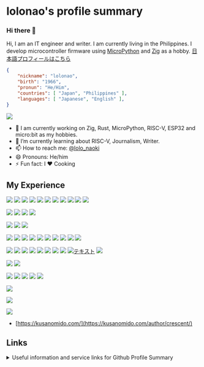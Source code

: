 # lolonao's profile summary

### Hi there 👋

Hi, I am an IT engineer and writer. I am currently living in the Philippines. I develop microcontroller firmware using [MicroPython] and [Zig] as a hobby.
[日本語プロフィールはこちら](https://github.com/lolonao/lolonao/blob/main/README_ja_JP.md)

[Zig]: https://ziglang.org/
[MicroPython]: https://micropython.org/

```json
{
    "nickname": "lolonao",
    "birth": "1966",
    "pronun": "He/Him",
    "countries": [ "Japan", "Philippines" ],
    "languages": [ "Japanese", "English" ],
}
```
![](https://komarev.com/ghpvc/?username=lolonao&style=flat-square&base=10023)

- 🔭 I am currently working on Zig, Rust, MicroPython, RISC-V, ESP32 and micro:bit as my hobbies.
- 🌱 I’m currently learning about RISC-V, Journalism, Writer.
- 📫 How to reach me: [@lolo_naoki](https://twitter.com/lolo_naoki)
- 😄 Pronouns: He/him
- ⚡ Fun fact: I ❤️ Cooking

<!--
**lolonao/lolonao** is a ✨ _special_ ✨ repository because its `README.md` (this file) appears on your GitHub profile.

Here are some ideas to get you started:

- 🔭 I am currently working on MicroPython, CircuitPython, ESP32, and micro:bit as a hobby.
- 🌱 I’m currently learning ...
- 👯 I’m looking to collaborate on ...
- 🤔 I’m looking for help with ...
- 💬 Ask me about ...
- 📫 How to reach me: ...
- 😄 Pronouns: ...
- ⚡ Fun fact: ...
-->

<!--
Reference Info about github-profile-summary-cards

https://github.com/vn7n24fzkq/github-profile-summary-cards
https://github.com/anuraghazra/github-readme-stats
-->


<!--
WIP Setting:

[![Anurag's GitHub stats](https://github-readme-stats.vercel.app/api?username=lolonao&count_private=true&hide=issues)](https://github.com/anuraghazra/github-readme-stats)
-->

## My Experience

![](https://img.shields.io/static/v1?label=Code&message=Zig&style=flat&logo=zig&logoColor=white&color=2bbc8a)
![](https://img.shields.io/static/v1?label=Code&message=Python&style=flat&logo=python&logoColor=white&color=2bbc8a)
![](https://img.shields.io/static/v1?label=Code&message=JavaScript&style=flat&logo=javascript&logoColor=white&color=2bbc8a)
![](https://img.shields.io/static/v1?label=Code&message=TypeScript&style=flat&logo=typescript&logoColor=white&color=2bbc8a)
![](https://img.shields.io/static/v1?label=Code&message=Rust&style=flat&logo=rust&logoColor=white&color=2bbc8a)
![](https://img.shields.io/static/v1?label=Code&message=Golang&style=flat&logo=go&logoColor=white&color=2bbc8a)
![](https://img.shields.io/static/v1?label=Code&message=MicroPython&style=flat&logo=micropython&logoColor=white&color=2bbc8a)
![](https://img.shields.io/static/v1?label=Code&message=CircuitPython&style=flat&logo=circuitpython&logoColor=white&color=2bbc8a)
![](https://img.shields.io/static/v1?label=Code&message=C&style=flat&logo=c&logoColor=white&color=2bbc8a)
![](https://img.shields.io/static/v1?label=Code&message=Objective-C&style=flat&logo=objc&logoColor=white&color=2bbc8a)
![](https://img.shields.io/static/v1?label=Shell&message=Bash&style=flat&logo=bash&logoColor=white&color=green)

![](https://img.shields.io/static/v1?label=Editor&message=Vim&style=flat&logo=vim&logoColor=white&color=blue)
![](https://img.shields.io/static/v1?label=Editor&message=NeoVim&style=flat&logo=neovim&logoColor=white&color=blue)
![](https://img.shields.io/static/v1?label=Editor&message=VSCode&style=flat&logo=visualstudiocode&logoColor=white&color=blue)
![](https://img.shields.io/static/v1?label=Editor&message=Zed&style=flat&logo=Zed&logoColor=white&color=blue)

![](https://img.shields.io/static/v1?label=IDE&message=PyCharm&style=flat&logo=pycharm&logoColor=white&color=blue)
![](https://img.shields.io/static/v1?label=IDE&message=ArduinoIDE&style=flat&logo=arduino&logoColor=white&color=blue)
![](https://img.shields.io/static/v1?label=IDE&message=Thonny&style=flat&logo=thonny&logoColor=white&color=blue)

![](https://img.shields.io/static/v1?label=OS&message=ArchLinux&style=flat&logo=archlinux&logoColor=white&color=red)
![](https://img.shields.io/static/v1?label=OS&message=antiXLinux&style=flat&logo=antiXlinux&logoColor=white&color=red)
![](https://img.shields.io/static/v1?label=OS&message=MXLinux&style=flat&logo=mxlinux&logoColor=white&color=red)
![](https://img.shields.io/static/v1?label=OS&message=Ubuntu&style=flat&logo=ubuntu&logoColor=white&color=red)
![](https://img.shields.io/static/v1?label=OS&message=Debian&style=flat&logo=debian&logoColor=white&color=red)
![](https://img.shields.io/static/v1?label=OS&message=Raspberry-Pi-OS&style=flat&logo=raspberrypi&logoColor=white&color=red)
![](https://img.shields.io/static/v1?label=OS&message=BSD&style=flat&logo=freebsd&logoColor=white&color=red)
![](https://img.shields.io/static/v1?label=OS&message=macOS&style=flat&logo=macos&logoColor=white&color=red)
![](https://img.shields.io/static/v1?label=OS&message=ChromeOS&style=flat&logo=google%20chrome&logoColor=white&color=red)
![](https://img.shields.io/static/v1?label=OS&message=Linux%20Mint&style=flat&logo=linux%20mint&logoColor=white&color=red)


![](https://img.shields.io/static/v1?label=Tools&message=GitHub&style=flat&logo=github&logoColor=white&color=orange)
![](https://img.shields.io/static/v1?label=Tools&message=GitLab&style=flat&logo=gitlab&logoColor=white&color=orange)
![](https://img.shields.io/static/v1?label=Tools&message=Docker&style=flat&logo=docker&logoColor=white&color=orange)
![](https://img.shields.io/static/v1?label=Tools&message=MySQL&style=flat&logo=mysql&logoColor=white&color=orange)
![](https://img.shields.io/static/v1?label=Tools&message=PostgreSQL&style=flat&logo=postgresql&logoColor=white&color=orange)
![](https://img.shields.io/static/v1?label=Tools&message=SQLite&style=flat&logo=sqlite&logoColor=white&color=orange)
![](https://img.shields.io/static/v1?label=Tools&message=MongoDB&style=flat&logo=mongodb&logoColor=white&color=orange)
![](https://img.shields.io/static/v1?label=Tools&message=DuckDB&style=flat&logo=duckdb&logoColor=white&color=orange)
<a href="https://duckdb.org/ target=_blank"><img src="https://img.shields.io/static/v1?label=Tools&message=DuckDB&style=flat&logo=duckdb&logoColor=white&color=orange" alt="テキスト"></a>
![](https://img.shields.io/static/v1?label=Tools&message=turso&style=flat&logo=turso&logoColor=white&color=orange)



![](https://img.shields.io/static/v1?label=Tools&message=Docker&style=flat&logo=docker&logoColor=white&color=orange)
![](https://img.shields.io/static/v1?label=Tools&message=K8s&style=flat&logo=kubernetes&logoColor=white&color=orange)

![](https://img.shields.io/static/v1?label=Communication&message=Matrix&style=flat&logo=matrix&logoColor=white&color=yellow)
![](https://img.shields.io/static/v1?label=Communication&message=Discord&style=flat&logo=discord&logoColor=white&color=yellow)
![](https://img.shields.io/static/v1?label=Communication&message=Slack&style=flat&logo=slack&logoColor=white&color=yellow)
![](https://img.shields.io/static/v1?label=Communication&message=Zoom&style=flat&logo=zoom&logoColor=white&color=yellow)
![](https://img.shields.io/static/v1?label=Communication&message=Google-Meet&style=flat&logo=meet&logoColor=white&color=yellow)

![](https://img.shields.io/static/v1?label=IoT&message=ESP32&style=flat&logo=esp32&logoColor=white&color=orange)

![](https://img.shields.io/static/v1?label=Translation&message=English-Japanese&style=flat&logo=translation&logoColor=white&color=blue)

![](https://img.shields.io/static/v1?label=Writer&message=ScienceWriter&style=flat&logo=writer&logoColor=white&color=blue)
- [https://kusanomido.com/](https://kusanomido.com/author/crescent/)

<!--
## Github Stats
<p>
<img
  align="center"
  src="https://github-readme-stats.vercel.app/api/?username=lolonao&count_private=true&theme=tokyonight"
/>

[![Top Langs](https://github-readme-stats.vercel.app/api/top-langs/?username=lolonao&theme=tokyonight)](https://github.com/anuraghazra/github-readme-stats)
</p>
-->

## Links

<p>
<details>
  <summary>Useful information and service links for Github Profile Summary</summary>
  <br>
  <p><i>Badge</i><p>

  - [Visitor Badge](https://visitor-badge.glitch.me/)
  - [jwenjian/visitor-badge: A badge generator service to count visitors of your markdown file.](https://github.com/jwenjian/visitor-badge)
  - [Shields.io: Quality metadata badges for open source projects](https://shields.io/)
  <br>
  <p><i>Icons</i><p>

  - [Remix Icon - Open source icon library](https://remixicon.com/)
  - [Simple Icons](https://simpleicons.org/?q=visual)

  <p><i>Emoji</i><p>
  
  - [📙 Emojipedia — 😃 Home of Emoji Meanings 💁👌🎍😍](https://emojipedia.org/)
  - [FileFormat.Info · The Digital Rosetta Stone](https://www.fileformat.info/index.htm)

  <p><i>Markdown</i><p>

  - [GitHub Flavored Markdown Spec](https://github.github.com/gfm/)

  <p><i>Stats</i><p>

  - [anuraghazra/github-readme-stats: Dynamically generated stats for your github readmes](https://github.com/anuraghazra/github-readme-stats)
  - [rzashakeri/beautify-github-profile: This repository helps you to have a more beautiful and attractive github profile, and you can access a complete set of tools and guides for beautifying your github profile. 🪄 ⭐](https://github.com/rzashakeri/beautify-github-profile)

</details>

